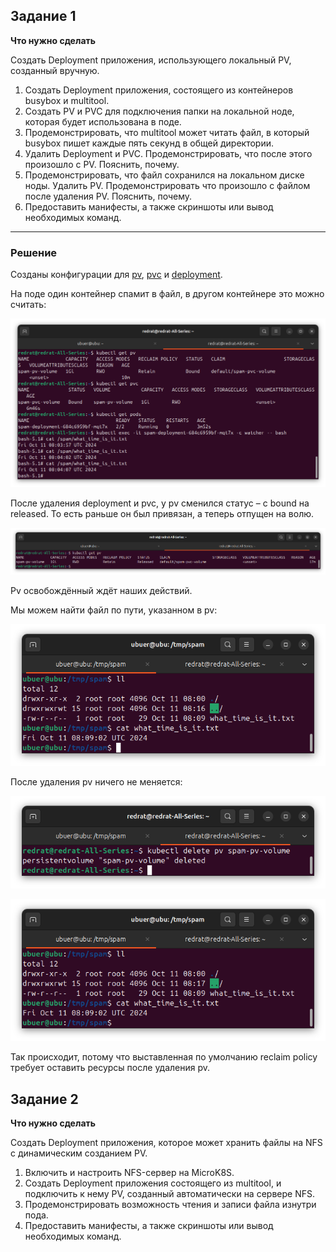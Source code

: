 ## Задание 1

**Что нужно сделать**

Создать Deployment приложения, использующего локальный PV, созданный вручную.

1. Создать Deployment приложения, состоящего из контейнеров busybox и multitool.
2. Создать PV и PVC для подключения папки на локальной ноде, которая будет использована в поде.
3. Продемонстрировать, что multitool может читать файл, в который busybox пишет каждые пять секунд в общей директории. 
4. Удалить Deployment и PVC. Продемонстрировать, что после этого произошло с PV. Пояснить, почему.
5. Продемонстрировать, что файл сохранился на локальном диске ноды. Удалить PV.  Продемонстрировать что произошло с файлом после удаления PV. Пояснить, почему.
5. Предоставить манифесты, а также скриншоты или вывод необходимых команд.

---

### Решение

Созданы конфигурации для [pv](k8s/pv/spam.yml), [pvc](k8s/pvc/spam.yml) и [deployment](k8s/deployment/spam.yml).

На поде один контейнер спамит в файл, в другом контейнере это можно считать:

![alt text](img/1.1.png)

После удаления deployment и pvc, у pv сменился статус – с bound на released. То есть раньше он был привязан, а теперь отпущен на волю.

![alt text](img/1.2.png)

Pv освобождённый ждёт наших действий.

Мы можем найти файл по пути, указанном в pv:

![alt text](img/1.3.png)

После удаления pv ничего не меняется:

![alt text](img/1.4.png)

![alt text](img/1.5.png)

Так происходит, потому что выставленная по умолчанию reclaim policy требует оставить ресурсы после удаления pv.

## Задание 2

**Что нужно сделать**

Создать Deployment приложения, которое может хранить файлы на NFS с динамическим созданием PV.

1. Включить и настроить NFS-сервер на MicroK8S.
2. Создать Deployment приложения состоящего из multitool, и подключить к нему PV, созданный автоматически на сервере NFS.
3. Продемонстрировать возможность чтения и записи файла изнутри пода. 
4. Предоставить манифесты, а также скриншоты или вывод необходимых команд.